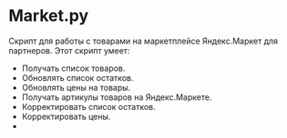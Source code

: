 # Market.py
Скрипт для работы с товарами на маркетплейсе Яндекс.Маркет для партнеров.
Этот скрипт умеет:
- Получать список товаров.
- Обновлять список остатков.
- Обновлять цены на товары.
- Получать артикулы товаров на Яндекс.Маркете.
- Корректировать список остатков.
- Корректировать цены.
- 

